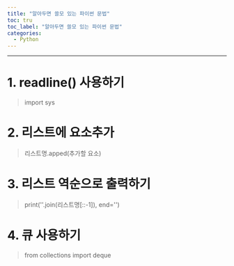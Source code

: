 ```yaml
---
title: "알아두면 쓸모 있는 파이썬 문법"
toc: tru
toc_label: "알아두면 쓸모 있는 파이썬 문법"
categories:
  - Python
---
```



---




# 1. readline() 사용하기

> import sys




# 2. 리스트에 요소추가

> 리스트명.apped(추가할 요소)



# 3. 리스트 역순으로 출력하기

> print(''.join(리스트명[::-1]), end='')



# 4. 큐 사용하기

> from collections import deque


